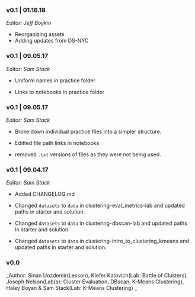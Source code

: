 ### v0.1 | 01.16.18

_Editor: Jeff Boykin_

- Reorganizing assets
- Adding updates from DS-NYC


### v0.1 | 09.05.17

_Editor: Sam Stack_

- Uniform names in practice folder

- Links to notebooks in practice folder

### v0.1 | 09.05.17

_Editor: Sam Stack_

- Broke down individual practice files into a simpler structure.

- Editted file path links in notebooks

- removed `.txt` versions of files as they were not being used.

### v0.1 | 09.04.17

_Editor: Sam Stack_

- Added CHANGELOG.md

- Changed `datasets` to `data` in clustering-eval_metrics-lab and updated paths in starter and solution.

- Changed `datasets` to `data` in clustering-dbscan-lab and updated paths in starter and solution.

- Changed `datasets` to `data` in clustering-intro_to_clustering_kmeans and updated paths in starter and solution.



### v0.0

_Author: Sinan Uozdemir(Lesson), Kiefer Katovich(Lab: Battle of Clusters),
	Joseph Nelson(Lab(s): Cluster Evaluation, DBscan, K-Means Clustering), Haley Boyan & Sam Stack(Lab: K-Means Clustering) _
